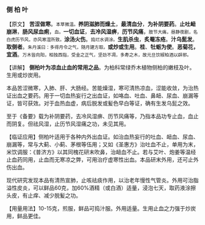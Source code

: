 ### 侧    柏   叶

【原文】  **苦涩做寒**。<small>本草微温。</small>**养阴滋肺而燥土**，**最清血分**，**为补阴要药**。**止吐衄崩淋**，**肠风尿血痢**，<small>血。</small>**一切血证**，**去冷风湿痹**，**历节风痛**，<small>肢节大痛，昼静夜剧，名白虎历节风，亦风寒湿所致。</small>**涂汤火伤**。<small>捣烂水调涂。</small>**生肌杀虫**，**炙罨冻疮**。**汁乌髭发**。**取侧者**。<small>朱丹溪曰：多得月令之气，随月建方取。</small>**或炒或生用**。**桂**、**牡蛎为使**。**恶菊花，宜酒**。<small>万木皆向阳，柏独西指，受金之正气，坚劲不凋，多寿之木，故元旦饮椒柏酒以辟邪。</small>

【讲解】 **侧柏叶为凉血止血的常用之品**。为柏科常绿乔木植物侧柏的嫩枝及叶。生用或炒炭用。

本品苦涩微寒，入肺、肝、大肠经。苦能燥湿，寒可清热凉血，涩能收敛，为治热证出血之要药。用于一切血热妄行之出血证，如咯血、吐血、鼻衄、尿血、崩漏等证，皆可获效。对于血热血虚，病后脱发或髪色早白等证，确有生发乌髭之效。

至于《备要》载为补阴要药，去冷风湿痹、历节风痛等，乃指本品功专止血，血止而阴复。但祛风湿，止历节风湿痛之功，未见其用。
    
【临证应用】侧柏叶适用于各种内外出血证。如治血热妄行的吐血、衄血、尿血、崩漏等，常与大蓟、小蓟、茅根等伍用；又如《圣惠方》治吐血不止，单用为末，米饮调服：《普济方》以其同槐花研末吹鼻，治衄血不止。若与艾叶、炮姜等温经止血药同用，止血而无寒凉之弊，可用治疗虚寒性出血。本品研末外用，还可止外伤出血。
     
现代研究发现本品有清热宣肺，止咳祛痰作用，以治老年慢性气管炎。外用可治脂溢性皮炎，可以鲜品60克，加60%酒精（或白酒）适量，浸泡七天，取药液涂擦头皮，有止痒、减少脱髪之功。
    
【用量用法】10-15克，煎服，鲜品可捣汁服。外用适量。生用止血之力强于炒炭用，鲜品更佳。
